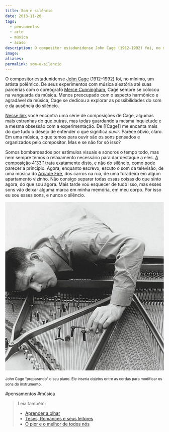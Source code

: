 ```yaml
---
title: Som e silêncio
date: 2013-11-20
tags:
  - pensamentos
  - arte
  - música
  - acaso
description: O compositor estadunidense John Cage (1912–1992) foi, no mínimo, um artista polêmico. De seus experimentos com música aleatória até suas…
image: 
aliases:
permalink: som-e-silencio
---
```

O compositor estadunidense [John Cage](http://en.wikipedia.org/wiki/John_Cage) (1912–1992) foi, no mínimo, um artista polêmico. De seus experimentos com música aleatória até suas parcerias com o coreógrafo [Merce Cunningham](http://en.wikipedia.org/wiki/Merce_Cunningham), Cage sempre se colocou na vanguarda da música. Menos preocupado com o aspecto harmônico e agradável da música, Cage se dedicou a explorar as possibilidades do som e da ausência do silêncio.

[Nesse link](http://ubuweb.com/sound/cage.html) você encontra uma série de composições de Cage, algumas mais estranhas do que outras, mas todas guardando a mesma inquietude e a mesma obsessão com a experimentação. De [[Cage]] me encanta mais do que tudo o desejo de entender o que significa _ouvir_. Parece óbvio, claro. Em uma música, o que temos para ouvir são os sons pensados e organizados pelo compositor. Mas e se não for só isso?

Somos bombardeados por estímulos visuais e sonoros o tempo todo, mas nem sempre temos o relaxamento necessário para dar destaque a eles. [A composição 4'33'’](http://www.marcosramon.net/soma/soma-10-4-33) trata exatamente disto, e não do silêncio, como pode parecer a princípio. Agora, enquanto escrevo, escuto o som da televisão, de uma música do [Arcade Fire](https://play.spotify.com/artist/3kjuyTCjPG1WMFCiyc5IuB?play=true&utm_source=open.spotify.com&utm_medium=open), dos carros na rua, de uma furadeira em algum apartamento vizinho. Não consigo separar todas essas coisas do que sinto agora, do que sou agora. Mais tarde vou esquecer de tudo isso, mas esses sons vão deixar alguma marca em minha memória, em meu corpo. Por isso eu sou esses sons, e nunca o silêncio.

<img src="/assets/img/som-e silêncio-medium.jpeg">

<small>John Cage “preparando” o seu piano. Ele inseria objetos entre as cordas para modificar os sons do instrumento.</small>


#pensamentos #música

> Leia também:
> - <a href="/aprender-a-olhar">Aprender a olhar</a>
> - <a href="/teses-romances-e-seus-leitores">Teses, Romances e seus leitores</a>
> - <a href="/o-pior-e-o-melhor-de-todos-nos">O pior e o melhor de todos nós</a>
